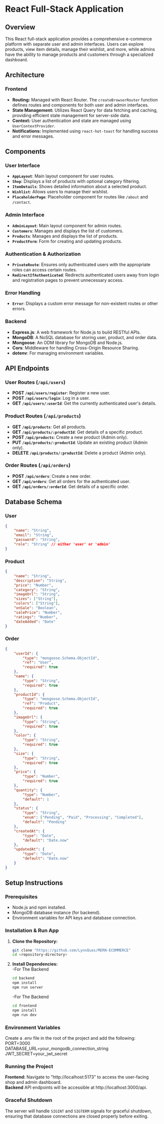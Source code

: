 # React Full-Stack Application

## Overview

This React full-stack application provides a comprehensive e-commerce platform with separate user and admin interfaces. Users can explore products, view item details, manage their wishlist, and more, while admins have the ability to manage products and customers through a specialized dashboard.

## Architecture

### Frontend

-   **Routing:** Managed with React Router. The `createBrowserRouter` function defines routes and components for both user and admin interfaces.
-   **State Management:** Utilizes React Query for data fetching and caching, providing efficient state management for server-side data.
-   **Context:** User authentication and state are managed using `UserContextProvider`.
-   **Notifications:** Implemented using `react-hot-toast` for handling success and error messages.

## Components

### User Interface

-   **`AppLayout`**: Main layout component for user routes.
-   **`Shop`**: Displays a list of products with optional category filtering.
-   **`ItemDetails`**: Shows detailed information about a selected product.
-   **`Wishlist`**: Allows users to manage their wishlist.
-   **`PlaceholderPage`**: Placeholder component for routes like `/about` and `/contact`.

### Admin Interface

-   **`AdminLayout`**: Main layout component for admin routes.
-   **`Customers`**: Manages and displays the list of customers.
-   **`Products`**: Manages and displays the list of products.
-   **`ProductForm`**: Form for creating and updating products.

### Authentication & Authorization

-   **`PrivateRoute`**: Ensures only authenticated users with the appropriate roles can access certain routes.
-   **`RedirectIfAuthenticated`**: Redirects authenticated users away from login and registration pages to prevent unnecessary access.

### Error Handling

-   **`Error`**: Displays a custom error message for non-existent routes or other errors.

### Backend

-   **Express.js**: A web framework for Node.js to build RESTful APIs.
-   **MongoDB**: A NoSQL database for storing user, product, and order data.
-   **Mongoose**: An ODM library for MongoDB and Node.js.
-   **Cors**: Middleware for handling Cross-Origin Resource Sharing.
-   **dotenv**: For managing environment variables.

## API Endpoints

### User Routes (`/api/users`)

-   **POST `/api/users/register`**: Register a new user.
-   **POST `/api/users/login`**: Log in a user.
-   **GET `/api/users/:userId`**: Get the currently authenticated user's details.

### Product Routes (`/api/products`)

-   **GET `/api/products`**: Get all products.
-   **GET `/api/products/:productId`**: Get details of a specific product.
-   **POST `/api/products`**: Create a new product (Admin only).
-   **PUT `/api/products/:productId`**: Update an existing product (Admin only).
-   **DELETE `/api/products/:productId`**: Delete a product (Admin only).

### Order Routes (`/api/orders`)

-   **POST `/api/orders`**: Create a new order.
-   **GET `/api/orders`**: Get all orders for the authenticated user.
-   **GET `/api/orders/:orderId`**: Get details of a specific order.

## Database Schema

### User

```json
{
    "name": "String",
    "email": "String",
    "password": "String",
    "role": "String" // either 'user' or 'admin'
}
```

### Product

```json
{
    "name": "String",
    "description": "String",
    "price": "Number",
    "category": "String",
    "imageUrl": "String",
    "sizes": ["String"],
    "colors": ["String"],
    "onSale": "Boolean",
    "salePrice": "Number",
    "ratings": "Number",
    "dateAdded": "Date"
}
```

### Order

```json
{
    "userId": {
        "type": "mongoose.Schema.ObjectId",
        "ref": "User",
        "required": true
    },
    "name": {
        "type": "String",
        "required": true
    },
    "productId": {
        "type": "mongoose.Schema.ObjectId",
        "ref": "Product",
        "required": true
    },
    "imageUrl": {
        "type": "String",
        "required": true
    },
    "color": {
        "type": "String",
        "required": true
    },
    "size": {
        "type": "String",
        "required": true
    },
    "price": {
        "type": "Number",
        "required": true
    },
    "quantity": {
        "type": "Number",
        "default": 1
    },
    "status": {
        "type": "String",
        "enum": ["Pending", "Paid", "Processing", "Completed"],
        "default": "Pending"
    },
    "createdAt": {
        "type": "Date",
        "default": "Date.now"
    },
    "updatedAt": {
        "type": "Date",
        "default": "Date.now"
    }
}
```

## Setup Instructions

### Prerequisites

-   Node.js and npm installed.
-   MongoDB database instance (for backend).
-   Environment variables for API keys and database connection.

### Installation & Run App

1. **Clone the Repository:**
    ```bash
    git clone "https://github.com/LynxQuas/MERN-ECOMMERCE"
    cd <repository-directory>
    ```
2. **Install Dependencies:** <br>
   -For The Backend

    ```bash
    cd backend
    npm install
    npm run server
    ```

    -For The Backend

    ```bash
    cd frontend
    npm install
    npm run dev
    ```

### Environment Variables

Create a .env file in the root of the project and add the following:<br>
PORT=3000<br>
DATABASE_URL=your_mongodb_connection_string<br>
JWT_SECRET=your_jwt_secret<br>

### Running the Project

**Frontend:**
Navigate to "http://localhost:5173" to access the user-facing shop and admin dashboard.<br>
**Backend**
API endpoints will be accessible at http://localhost:3000/api.

### Graceful Shutdown

The server will handle `SIGINT` and `SIGTERM` signals for graceful shutdown, ensuring that database connections are closed properly before exiting.
